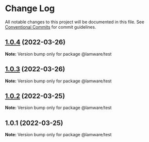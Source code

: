 # Change Log

All notable changes to this project will be documented in this file.
See [Conventional Commits](https://conventionalcommits.org) for commit guidelines.

## [1.0.4](https://github.com/tnotifier/lamware/compare/@lamware/test@1.0.3...@lamware/test@1.0.4) (2022-03-26)

**Note:** Version bump only for package @lamware/test





## [1.0.3](https://github.com/tnotifier/lamware/compare/@lamware/test@1.0.2...@lamware/test@1.0.3) (2022-03-26)

**Note:** Version bump only for package @lamware/test





## [1.0.2](https://github.com/tnotifier/lamware/compare/@lamware/test@1.0.1...@lamware/test@1.0.2) (2022-03-25)

**Note:** Version bump only for package @lamware/test





## 1.0.1 (2022-03-25)

**Note:** Version bump only for package @lamware/test
